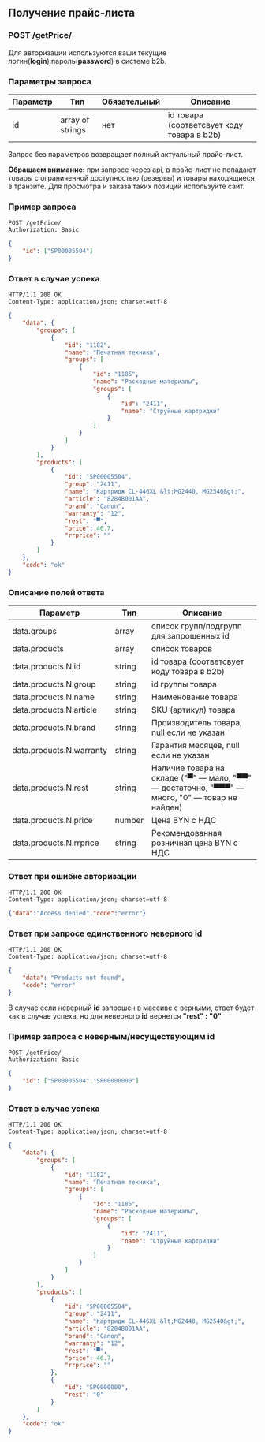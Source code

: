 ## Получение прайс-листа

### POST /getPrice/

Для авторизации используются ваши текущие логин(**login**):пароль(**password**) в системе b2b.

### Параметры запроса

|Параметр|Тип|Обязательный|Описание|
|---|---|---|---|
| id | array of strings | нет | id товара (соответсвует коду товара в b2b) |

Запрос без параметров возвращает полный актуальный прайс-лист.

**Обращаем внимание:** при запросе через api, в прайс-лист не попадают товары с ограниченной доступностью (резервы) и товары находящиеся в транзите. Для просмотра и заказа таких позиций используйте сайт.

### Пример запроса

```http
POST /getPrice/
Authorization: Basic
```
```json
{
    "id": ["SP00005504"]
}
```

### Ответ в случае успеха

```http
HTTP/1.1 200 OK
Content-Type: application/json; charset=utf-8
```
```json
{
    "data": {
        "groups": [
            {
                "id": "1182",
                "name": "Печатная техника",
                "groups": [
                    {
                        "id": "1185",
                        "name": "Расходные материалы",
                        "groups": [
                            {
                                "id": "2411",
                                "name": "Струйные картриджи"
                            }
                        ]
                    }
                ]
            }
        ],
        "products": [
            {
                "id": "SP00005504",
                "group": "2411",
                "name": "Картридж CL-446XL &lt;MG2440, MG2540&gt;",
                "article": "8284B001AA",
                "brand": "Canon",
                "warranty": "12",
                "rest": "▀",
                "price": 46.7,
                "rrprice": ""
            }
        ]
    },
    "code": "ok"
}
```

### Описание полей ответа

|Параметр|Тип|Описание|
|---|---|---|
| data.groups | array | список групп/подгрупп для запрошенных id |
| data.products | array | список товаров |
| data.products.N.id | string | id товара (соответсвует коду товара в b2b) |
| data.products.N.group | string | id группы товара |
| data.products.N.name | string | Наименование товара |
| data.products.N.article | string | SKU (артикул) товара |
| data.products.N.brand | string | Производитель товара, null если не указан |
| data.products.N.warranty | string | Гарантия месяцев, null если не указан |
| data.products.N.rest | string | Наличие товара на складе ("▀" — мало, "▀▀" — достаточно, "▀▀▀" — много, "0" — товар не найден) |
| data.products.N.price | number | Цена BYN с НДС |
| data.products.N.rrprice | string | Рекомендованная розничная цена BYN с НДС |

### Ответ при ошибке авторизации

```http
HTTP/1.1 200 OK
Content-Type: application/json; charset=utf-8
```
```json
{"data":"Access denied","code":"error"}
```

### Ответ при запросе единственного неверного id

```http
HTTP/1.1 200 OK
Content-Type: application/json; charset=utf-8
```
```json
{
    "data": "Products not found",
    "code": "error"
}
```

В случае если неверный **id** запрошен в массиве с верными, ответ будет как в случае успеха, но для неверного **id** вернется **"rest" :  "0"**

### Пример запроса c неверным/несуществующим id

```http
POST /getPrice/
Authorization: Basic
```
```json
{
    "id": ["SP00005504","SP00000000"]
}
```
### Ответ в случае успеха

```http
HTTP/1.1 200 OK
Content-Type: application/json; charset=utf-8
```
```json
{
    "data": {
        "groups": [
            {
                "id": "1182",
                "name": "Печатная техника",
                "groups": [
                    {
                        "id": "1185",
                        "name": "Расходные материалы",
                        "groups": [
                            {
                                "id": "2411",
                                "name": "Струйные картриджи"
                            }
                        ]
                    }
                ]
            }
        ],
        "products": [
            {
                "id": "SP00005504",
                "group": "2411",
                "name": "Картридж CL-446XL &lt;MG2440, MG2540&gt;",
                "article": "8284B001AA",
                "brand": "Canon",
                "warranty": "12",
                "rest": "▀",
                "price": 46.7,
                "rrprice": ""
            },
            {
                "id": "SP0000000",
                "rest": "0"
            }
        ]
    },
    "code": "ok"
}
```
